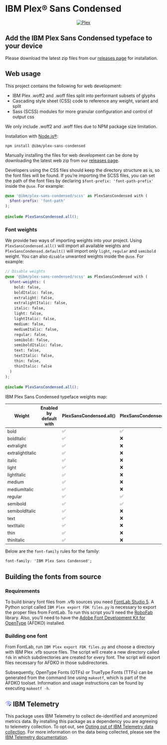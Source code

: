 # IBM Plex® Sans Condensed

<p align="center">
  <a href="https://www.ibm.com/plex/">
    <img alt="Plex" src="https://i.imgur.com/yB9xz60.jpg" />
  </a>
</p>

## Add the IBM Plex Sans Condensed typeface to your device

Please download the latest zip files from our [releases page](https://github.com/IBM/plex/releases) for installation.

## Web usage

This project contains the following for web development:

- IBM Plex .woff2 and .woff files split into performant subsets of glyphs
- Cascading style sheet (CSS) code to reference any weight, variant and split
- Sass (SCSS) modules for more granular configuration and control of output css

We only include .woff2 and .woff files due to NPM package size limitation.

Installation with [Node.js®](https://nodejs.org/en/):

```
npm install @ibm/plex-sans-condensed
```

Manually installing the files for web development can be done by downloading the latest web zip from our [releases page](https://github.com/IBM/plex/releases).

Developers using the CSS files should keep the directory structure as is, so the font files will be found. If you’re importing the SCSS files, you can set the path of the font files by declaring `$font-prefix: 'font-path-prefix'` inside the `@use`. For example:

```scss
@use '@ibm/plex-sans-condensed/scss' as PlexSansCondensed with (
  $font-prefix: 'font-path'
);

@include PlexSansCondensed.all();
```

### Font weights

We provide two ways of importing weights into your project. Using `PlexSansCondensed.all()` will import all available weights and `PlexSansCondensed.default()` will import only `light`, `regular` and `semibold` weight. You can also `disable` unwanted weights inside the `@use`. For example:

```scss
// Disable weights
@use '@ibm/plex-sans-condensed/scss' as PlexSansCondensed with (
  $font-weights: (
    bold: false,
    boldItalic: false,
    extralight: false,
    extralightItalic: false,
    italic: false,
    light: false,
    lightItalic: false,
    medium: false,
    mediumItalic: false,
    regular: false,
    semibold: false,
    semiboldItalic: false,
    text: false,
    textItalic: false,
    thin: false,
    thinItalic: false
  )
);

@include PlexSansCondensed.all();
```

IBM Plex Sans Condensed typeface weights map:

| Weight           | Enabled by default with | PlexSansCondensed.all() | PlexSansCondensed.default() |
| ---------------- | ----------------------- | ----------------------- | --------------------------- |
| bold             |                         | ✅                      | ✅                          |
| boldItalic       |                         | ✅                      | ❌                          |
| extralight       |                         | ✅                      | ❌                          |
| extralightItalic |                         | ✅                      | ❌                          |
| italic           |                         | ✅                      | ❌                          |
| light            |                         | ✅                      | ❌                          |
| lightItalic      |                         | ✅                      | ❌                          |
| medium           |                         | ✅                      | ❌                          |
| mediumItalic     |                         | ✅                      | ❌                          |
| regular          |                         | ✅                      | ✅                          |
| semibold         |                         | ✅                      | ✅                          |
| semiboldItalic   |                         | ✅                      | ❌                          |
| text             |                         | ✅                      | ❌                          |
| textItalic       |                         | ✅                      | ❌                          |
| thin             |                         | ✅                      | ❌                          |
| thinItalic       |                         | ✅                      | ❌                          |

Below are the `font-family` rules for the family:

```css
font-family: 'IBM Plex Sans Condensed';
```

## Building the fonts from source

### Requirements

To build binary font files from .vfb sources you need [FontLab Studio 5](https://www.fontlab.com). A Python script called `IBM Plex export FDK files.py` is necessary to export the proper files from FontLab. To run this script you’ll need the [RoboFab](https://github.com/robofab-developers/robofab) library. Also, you’ll need to have the [Adobe Font Development Kit for OpenType](http://www.adobe.com/devnet/opentype/afdko.html) (AFDKO) installed.

### Building one font

From FontLab, run `IBM Plex export FDK files.py` and choose a directory with IBM Plex .vfb source files. The script will create a new directory called `fdk` in which subdirectories are created for every font. The script will export files necessary for AFDKO in those subdirectories.

Subsequently, OpenType Fonts (OTFs) or TrueType Fonts (TTFs) can be generated from the command line using `makeotf`, which is part of the AFDKO toolset. Information and usage instructions can be found by executing `makeotf -h`.

## <picture><source height="20" width="20" media="(prefers-color-scheme: dark)" srcset="https://raw.githubusercontent.com/ibm-telemetry/telemetry-js/main/docs/images/ibm-telemetry-dark.svg"><source height="20" width="20" media="(prefers-color-scheme: light)" srcset="https://raw.githubusercontent.com/ibm-telemetry/telemetry-js/main/docs/images/ibm-telemetry-light.svg"><img height="20" width="20" alt="IBM Telemetry" src="https://raw.githubusercontent.com/ibm-telemetry/telemetry-js/main/docs/images/ibm-telemetry-light.svg"></picture> IBM Telemetry

This package uses IBM Telemetry to collect de-identified and anonymized metrics data. By installing
this package as a dependency you are agreeing to telemetry collection. To opt out, see
[Opting out of IBM Telemetry data collection](https://github.com/ibm-telemetry/telemetry-js/tree/main#opting-out-of-ibm-telemetry-data-collection).
For more information on the data being collected, please see the
[IBM Telemetry documentation](https://github.com/ibm-telemetry/telemetry-js/tree/main#ibm-telemetry-collection-basics).
